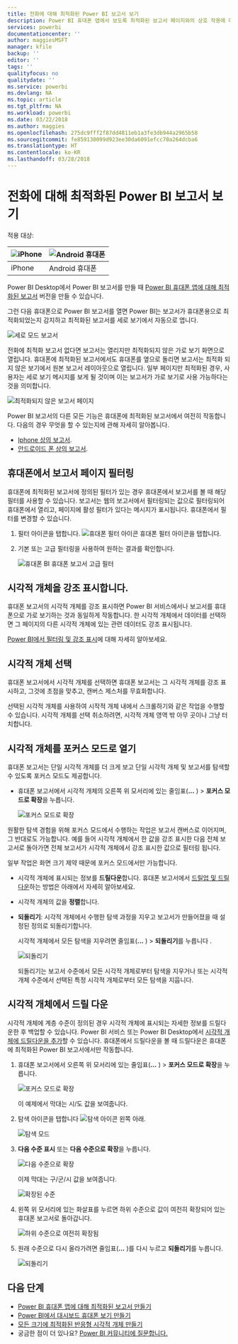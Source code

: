 ```yaml
---
title: 전화에 대해 최적화된 Power BI 보고서 보기
description: Power BI 휴대폰 앱에서 보도록 최적화된 보고서 페이지와의 상호 작용에 대해 알아봅니다.
services: powerbi
documentationcenter: ''
author: maggiesMSFT
manager: kfile
backup: ''
editor: ''
tags: ''
qualityfocus: no
qualitydate: ''
ms.service: powerbi
ms.devlang: NA
ms.topic: article
ms.tgt_pltfrm: NA
ms.workload: powerbi
ms.date: 03/22/2018
ms.author: maggies
ms.openlocfilehash: 275dc9fff2f87dd4811eb1a3fe3db944a2965b58
ms.sourcegitcommit: fe859130099d923ee30da6091efcc70a264dcba6
ms.translationtype: HT
ms.contentlocale: ko-KR
ms.lasthandoff: 03/28/2018
---
```

# <a name="view-power-bi-reports-optimized-for-your-phone"></a>전화에 대해 최적화된 Power BI 보고서 보기

적용 대상:

| ![iPhone](media/mobile-apps-view-phone-report/ios-logo-40-px.png) | ![Android 휴대폰](media/mobile-apps-view-phone-report/android-logo-40-px.png) |
|:--- |:--- |
| iPhone |Android 휴대폰 |

Power BI Desktop에서 Power BI 보고서를 만들 때 [Power BI 휴대폰 앱에 대해 최적화된 보고서](desktop-create-phone-report.md) 버전을 만들 수 있습니다.

그런 다음 휴대폰으로 Power BI 보고서를 열면 Power BI는 보고서가 휴대폰용으로 최적화되었는지 감지하고 최적화된 보고서를 세로 보기에서 자동으로 엽니다.

![세로 모드 보고서](media/mobile-apps-view-phone-report/07-power-bi-phone-report-portrait.png)

전화에 최적화 보고서 없다면 보고서는 열리지만 최적화되지 않은 가로 보기 화면으로 열립니다. 휴대폰에 최적화된 보고서에서도 휴대폰를 옆으로 돌리면 보고서는 최적화 되지 않은 보기에서 원본 보고서 레이아웃으로 열립니다. 일부 페이지만 최적화된 경우, 사용자는 세로 보기 메시지를 보게 될 것이며 이는 보고서가 가로 보기로 사용 가능하다는 것을 의미합니다.

![최적화되지 않은 보고서 페이지](media/mobile-apps-view-phone-report/06-power-bi-phone-report-page-not-optimized.png)

Power BI 보고서의 다른 모든 기능은 휴대폰에 최적화된 보고서에서 여전히 작동합니다. 다음의 경우 무엇을 할 수 있는지에 관해 자세히 알아봅니다.

* [Iphone 상의 보고서](mobile-reports-in-the-mobile-apps.md). 
* [안드로이드 폰 상의 보고서](mobile-reports-in-the-mobile-apps.md).

## <a name="filter-the-report-page-on-a-phone"></a>휴대폰에서 보고서 페이지 필터링
휴대폰에 최적화된 보고서에 정의된 필터가 있는 경우 휴대폰에서 보고서를 볼 때 해당 필터를 사용할 수 있습니다. 보고서는 웹의 보고서에서 필터링되는 값으로 필터링되어 휴대폰에서 열리고, 페이지에 활성 필터가 있다는 메시지가 표시됩니다. 휴대폰에서 필터를 변경할 수 있습니다.

1. 필터 아이콘을 탭합니다. ![휴대폰 필터 아이콘](media/mobile-apps-view-phone-report/power-bi-phone-filter-icon.png) 휴대폰 필터 아이콘을 탭합니다. 
2. 기본 또는 고급 필터링을 사용하여 원하는 결과를 확인합니다.
   
    ![휴대폰 BI 휴대폰 보고서 고급 필터](media/mobile-apps-view-phone-report/power-bi-iphone-advanced-filter-toronto.gif)

## <a name="cross-highlight-visuals"></a>시각적 개체을 강조 표시합니다.
휴대폰 보고서의 시각적 개체를 강조 표시하면 Power BI 서비스에서나 보고서를 휴대폰으로 가로 보기하는 것과 동일하게 작동합니다. 한 시각적 개체에서 데이터를 선택하면 그 페이지의 다른 시각적 개체에 있는 관련 데이터도 강조 표시됩니다.

[Power BI에서 필터링 및 강조 표시](power-bi-reports-filters-and-highlighting.md)에 대해 자세히 알아보세요.

## <a name="select-visuals"></a>시각적 개체 선택
휴대폰 보고서에서 시각적 개체를 선택하면 휴대폰 보고서는 그 시각적 개체를 강조 표시하고, 그것에 초점을 맞추고, 캔버스 제스처를 무효화합니다.

선택된 시각적 개체를 사용하여 시작적 개체 내에서 스크롤하기와 같은 작업을 수행할 수 있습니다. 시각적 개체를 선택 취소하려면, 시각적 개체 영역 밖 아무 곳이나 그냥 터치합니다.

## <a name="open-visuals-in-focus-mode"></a>시각적 개체를 포커스 모드로 열기
휴대폰 보고서는 단일 시각적 개체를 더 크게 보고 단일 시각적 개체 및 보고서를 탐색할 수 있도록 포커스 모드도 제공합니다.

* 휴대폰 보고서에서 시각적 개체의 오른쪽 위 모서리에 있는 줄임표(**...** ) > **포커스 모드로 확장**을 누릅니다.
  
    ![포커스 모드로 확장](media/mobile-apps-view-phone-report/power-bi-phone-report-focus-mode.png)

원활한 탐색 경험을 위해 포커스 모드에서 수행하는 작업은 보고서 캔버스로 이어지며, 그 반대로도 가능합니다. 예를 들어 시각적 개체에서 한 값을 강조 표시한 다음 전체 보고서로 돌아가면 전체 보고서가 시각적 개체에서 강조 표시한 값으로 필터링 됩니다.

일부 작업은  화면 크기 제약 때문에 포커스 모드에서만 가능합니다.

* 시각적 개체에 표시되는 정보를 **드릴다운**합니다. 휴대폰 보고서에서 [드릴업 및 드릴다운](mobile-apps-view-phone-report.md#drill-down-in-a-visual)하는 방법은 아래에서 자세히 알아보세요.
* 시각적 개체의 값을 **정렬**합니다.
* **되돌리기**: 시각적 개체에서 수행한 탐색 과정을 지우고 보고서가 만들어졌을 때 설정된 정의로 되돌리기합니다.
  
    시각적 개체에서 모든 탐색을 지우려면 줄임표(**...** ) > **되돌리기**를 누릅니다 .
  
    ![되돌리기](media/mobile-apps-view-phone-report/power-bi-phone-report-revert-levels.png)
  
    되돌리기는 보고서 수준에서 모든 시각적 개체로부터 탐색을 지우거나 또는 시각적 개체 수준에서 선택된 특정 시각적 개체로부터 모든 탐색을 지웁니다.   

## <a name="drill-down-in-a-visual"></a>시각적 개체에서 드릴 다운
시각적 개체에 계층 수준이 정의된 경우 시각적 개체에 표시되는 자세한 정보를 드릴다운한 후 백업할 수 있습니다. Power BI 서비스 또는 Power BI Desktop에서 [시각적 개체에 드릴다운을 추가](power-bi-visualization-drill-down.md)할 수 있습니다. 휴대폰에서 드릴다운을 볼 때 드릴다운은 휴대폰에 최적화된 Power BI 보고서에서만 작동합니다. 

1. 휴대폰 보고서에서 오른쪽 위 모서리에 있는 줄임표(**...** ) > **포커스 모드로 확장**을 누릅니다.
   
    ![포커스 모드로 확장](media/mobile-apps-view-phone-report/power-bi-phone-report-focus-mode.png)
   
    이 예제에서 막대는 시/도 값을 보여줍니다.
2. 탐색 아이콘을 탭합니다 ![탐색 아이콘](media/mobile-apps-view-phone-report/power-bi-phone-report-explore-icon.png) 왼쪽 아래.
   
    ![탐색 모드](media/mobile-apps-view-phone-report/power-bi-phone-report-explore-mode.png)
3. **다음 수준 표시** 또는 **다음 수준으로 확장**을 누릅니다.
   
    ![다음 수준으로 확장](media/mobile-apps-view-phone-report/power-bi-phone-report-expand-levels.png)
   
    이제 막대는 구/군/시 값을 보여줍니다.
   
    ![확장된 수준](media/mobile-apps-view-phone-report/power-bi-phone-report-expanded-levels.png)
4. 왼쪽 위 모서리에 있는 화살표를 누르면 하위 수준으로 값이 여전히 확장되어 있는 휴대폰 보고서로 돌아갑니다.
   
    ![하위 수준으로 여전히 확장됨](media/mobile-apps-view-phone-report/power-bi-back-to-phone-report-expanded-levels.png)
5. 원래 수준으로 다시 올라가려면 줄임표(**...** )를 다시 누르고 **되돌리기**를 누릅니다.
   
    ![되돌리기](media/mobile-apps-view-phone-report/power-bi-phone-report-revert-levels.png)

## <a name="next-steps"></a>다음 단계
* [Power BI 휴대폰 앱에 대해 최적화된 보고서 만들기](desktop-create-phone-report.md)
* [Power BI에서 대시보드 휴대폰 보기 만들기](service-create-dashboard-mobile-phone-view.md)
* [모든 크기에 최적화된 반응형 시각적 개체 만들기](desktop-create-responsive-visuals.md)
* 궁금한 점이 더 있나요? [Power BI 커뮤니티에 질문합니다.](http://community.powerbi.com/)

